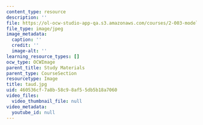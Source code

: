 ```yaml
---
content_type: resource
description: ''
file: https://ol-ocw-studio-app-qa.s3.amazonaws.com/courses/2-003-modeling-dynamics-and-control-i-spring-2005/460536cf7a8b58c98af55db5b18a7060_taud.jpg
file_type: image/jpeg
image_metadata:
  caption: ''
  credit: ''
  image-alt: ''
learning_resource_types: []
ocw_type: OCWImage
parent_title: Study Materials
parent_type: CourseSection
resourcetype: Image
title: taud.jpg
uid: 460536cf-7a8b-58c9-8af5-5db5b18a7060
video_files:
  video_thumbnail_file: null
video_metadata:
  youtube_id: null
---
```


